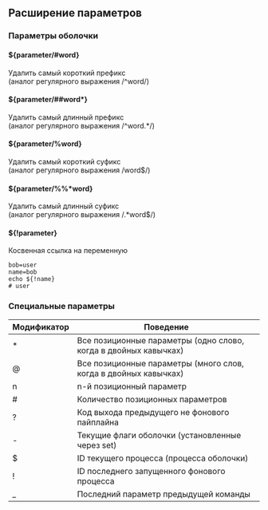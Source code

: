## Расширение параметров

### Параметры оболочки

#### ${parameter/#word}
Удалить самый короткий префикс  
(аналог регулярного выражения /^word/)  

#### ${parameter/##word*}
Удалить самый длинный префикс  
(аналог регулярного выражения /^word.*/)  

#### ${parameter/%word}
Удалить самый короткий суфикс  
(аналог регулярного выражения /word$/)  

#### ${parameter/%%*word}
Удалить самый длинный суфикс  
(аналог регулярного выражения /.*word$/)  

#### ${!parameter}
Косвенная ссылка на переменную

```shell
bob=user
name=bob
echo ${!name}
# user
```

### Cпециальные параметры

| Модификатор | Поведение |
| - | - |
| * | Все позиционные параметры (одно слово, когда в двойных кавычках) |
| @ | Все позиционные параметры (много слов, когда в двойных кавычках) |
| n | n-й позиционный параметр |
| # | Количество позиционных параметров |
| ? | Код выхода предыдущего не фонового пайплайна |
| - | Текущие флаги оболочки (установленные через set) |
| $ | ID текущего процесса (процесса оболочки) |
| ! | ID последнего запущенного фонового процесса  |
| _ | Последний параметр предыдущей команды |
